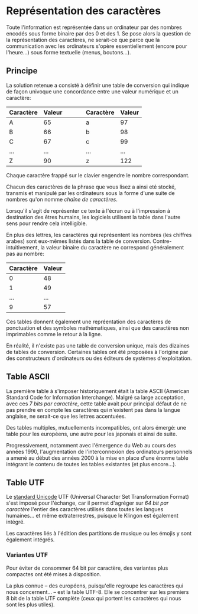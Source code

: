 # Représentation des caractères

Toute l'information est représentée dans un ordinateur par des nombres 
encodés sous forme binaire par des 0 et des 1. Se pose alors la question 
de la représentation des caractères, ne serait-ce que parce que la communication 
avec les ordinateurs s'opère essentiellement (encore pour l'heure…) 
sous forme textuelle (menus, boutons…). 



## Principe

La solution retenue a consisté à définir une table de conversion qui indique 
de façon univoque une concordance entre une valeur numérique et un caractère: 

| Caractère  |   Valeur   |  |  |  | Caractère  |   Valeur   |
|------------|------------|--|--|--|------------|------------|
|     A      |     65     |  |  |  |     a      |     97     |
|     B      |     66     |  |  |  |     b      |     98     |
|     C      |     67     |  |  |  |     c      |     99     |
|     …      |     …      |  |  |  |     …      |     …      |
|     Z      |     90     |  |  |  |     z      |    122     |


Chaque caractère frappé sur le clavier engendre le nombre correspondant.

Chacun des caractères de la phrase que vous lisez a ainsi eté stocké, 
transmis et manipulé par les ordinateurs sous la forme d'une suite 
de nombres qu'on nomme *chaîne de caractères*.

Lorsqu'il s'agit de représenter ce texte à l'écran ou à l'impression 
à destination des êtres humains, les logiciels utilisent la table 
dans l'autre sens pour rendre cela intelligible. 

En plus des lettres, les caractères qui représentent les nombres (les chiffres arabes) 
sont eux-mêmes listés dans la table de conversion. Contre-intuitivement, 
la valeur binaire du caractère ne correspond généralement pas au nombre:

| Caractère  |   Valeur   |
|------------|------------|
|     0      |     48     |
|     1      |     49     |
|     …      |     …      |
|     9      |     57     |


Ces tables donnent également une repréentation des caractères de ponctuation et 
des symboles mathématiques, ainsi que des caractères non imprimables comme 
le retour à la ligne.



En réalité, il n'existe pas une table de conversion unique, mais des dizaines 
de tables de conversion. Certaines tables ont été proposées à l'origine 
par des constructeurs d'ordinateurs ou des éditeurs de systèmes d'exploitation.


## Table ASCII

La première table à s'imposer historiquement était la table ASCII 
(American Standard Code for Information Interchange). Malgré sa large acceptation, 
avec ces *7 bits par caractère*, cette table avait pour principal défaut de 
ne pas prendre en compte les caractères qui n'existent pas dans la langue anglaise, 
ne serait-ce que les lettres accentuées. 

Des tables multiples, mutuellements incompatibles, ont alors émergé: une table 
pour les européens, une autre pour les japonais et ainsi de suite.

Progressivement, notamment avec l'émergence du Web au cours des années 1990,
l'augmentation de l'interconnexion des ordinateurs personnels a amené 
au début des années 2000 à la mise en place d'une énorme table 
intégrant le contenu de toutes les tables existantes (et plus encore…).



## Table UTF

Le [standard Unicode](https://home.unicode.org/) UTF (Universal Character Set Transformation Format) 
s'est imposé pour l'échange, car il permet d'agréger sur *64 bit par caractère* 
l'entier des caractères utilisés dans toutes les langues humaines… et même extraterrestres, 
puisque le Klingon est également intégré. 

Les caractères liés à l'édition des partitions de musique ou les émojis 
y sont également intégrés. 



### Variantes UTF

Pour éviter de consommer 64 bit par caractère, des variantes plus compactes 
ont été mises à disposition. 

La plus connue – des européens, puisqu'elle regroupe les caractères 
qui nous concernent… – est la table UTF-8. Elle se concentrer 
sur les premiers 8 bit de la table UTF complète (ceux qui portent les caractères 
qui nous sont les plus utiles). 




